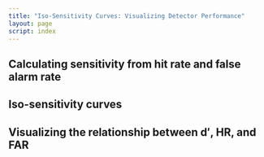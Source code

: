 ```yaml
---
title: "Iso-Sensitivity Curves: Visualizing Detector Performance"
layout: page
script: index
---
```


## Calculating sensitivity from hit rate and false alarm rate

<sdt-equation-hrfar2d></sdt-equation-hrfar2d>

<sdt-equation-hrfar2d numeric interactive hit-rate=".5" false-alarm-rate=".5">
  </sdt-equation-hrfar2d>

## Iso-sensitivity curves

<sdt-example-interactive>
  <roc-space contour="sensitivity" point="none" iso-d="none" iso-c="none"></roc-space>
</sdt-example-interactive>

## Visualizing the relationship between <span class="math-var">d&prime;</span>, HR, and FAR

<sdt-example-interactive order="trm">
  <sdt-table interactive display="accuracy" hits="80" misses="20"
    false-alarms="10" correct-rejections="90"></sdt-table>
  <roc-space interactive point="all" iso-d="all" iso-c="none"></roc-space>
  <sdt-model interactive threshold bias distributions sensitivity color="outcome"></sdt-model>
</sdt-example-interactive>
